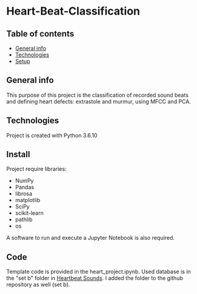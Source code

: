 # Heart-Beat-Classification

## Table of contents
* [General info](#general-info)
* [Technologies](#technologies)
* [Setup](#setup)

## General info
This purpose of this project is the classification of recorded sound beats and defining heart defects: extrastole and murmur,
using MFCC and PCA.
 	
## Technologies
Project is created with Python 3.6.10
	
## Install
Project require libraries:
* NumPy
* Pandas
* librosa
* matplotlib
* SciPy
* scikit-learn
* pathlib
* os

A software to run and execute a Jupyter Notebook is also required.

## Code
Template code is provided in the heart_project.ipynb.
Used database is in the "set b" folder in [Heartbeat Sounds](https://www.kaggle.com/kinguistics/heartbeat-sounds).
I added the folder to the github repository as well (set b).


